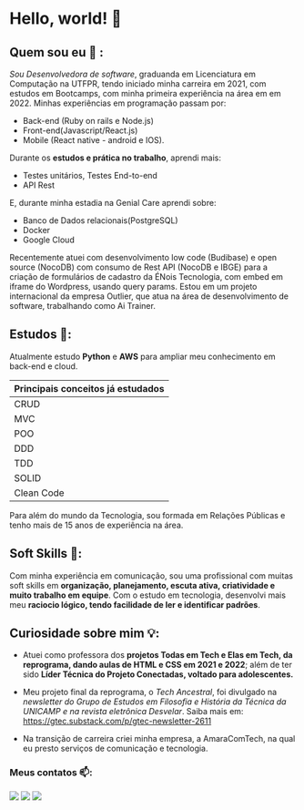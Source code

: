 # Hello, world! 👋
## Quem sou eu 🔭 :
 *Sou Desenvolvedora de software*, graduanda em Licenciatura em Computação na UTFPR, tendo iniciado minha carreira em 2021, com estudos em Bootcamps, com minha primeira experiência
   na área em em 2022. 
   Minhas experiências em programação passam por: 
 - Back-end (Ruby on rails e Node.js)
 - Front-end(Javascript/React.js)
 - Mobile (React native - android e IOS).

  Durante os **estudos e prática no trabalho**, aprendi mais:
  - Testes unitários, Testes End-to-end
  - API Rest
    
   E, durante minha estadia na Genial Care aprendi sobre:
  - Banco de Dados relacionais(PostgreSQL)
  - Docker
  - Google Cloud

Recentemente atuei com desenvolvimento low code (Budibase) e open source (NocoDB) com consumo de Rest API (NocoDB e IBGE) para a criação de formulários de cadastro da ÉNois Tecnologia, com embed em iframe do Wordpress, usando query params. 
Estou em um projeto internacional da empresa Outlier, que atua na área de desenvolvimento de software, trabalhando como Ai Trainer.

## Estudos 📖:

 Atualmente estudo  **Python** e **AWS** para ampliar meu conhecimento em back-end e cloud.

Principais conceitos já estudados| 
-----|
CRUD|
MVC|
POO|
DDD|
TDD|
SOLID|
Clean Code|

Para além do mundo da Tecnologia, sou formada em Relações Públicas e tenho mais de 15 anos de experiência na área.
  
## Soft Skills 🌱: 
 Com minha experiência em comunicação, sou uma profissional com muitas soft skills em **organização, planejamento, escuta ativa, criatividade e muito trabalho em equipe**. 
 Com o estudo em tecnologia, desenvolvi mais meu **raciocio lógico, tendo facilidade de ler e identificar padrões**.
    
## Curiosidade sobre mim 💡:
   - Atuei como professora dos **projetos Todas em Tech e Elas em Tech, da reprograma, dando aulas  de HTML e CSS em 2021 e 2022**; além de ter sido 
  **Líder Técnica do Projeto Conectadas, voltado para adolescentes.**

  - Meu projeto final da reprograma, o *Tech Ancestral*, foi divulgado na *newsletter do Grupo de Estudos em Filosofia e História da Técnica da 
   UNICAMP e na revista eletrônica Desvelar*. Saiba mais em: https://gtec.substack.com/p/gtec-newsletter-2611

  - Na transição de carreira criei minha empresa, a AmaraComTech, na qual eu presto serviços de comunicação e tecnologia.
  
### Meus contatos 📫:
  
 [<img src="https://img.shields.io/badge/LinkedIn-0077B5?style=for-the-badge&logo=linkedin&logoColor=white" />](https://www.linkedin.com/in/jaqueline-de-almeida/) [<img src = "https://img.shields.io/badge/Gmail-D14836?style=for-the-badge&logo=gmail&logoColor=white">](amaracomtecnologia@gmail.com) [<img src = "https://img.shields.io/badge/Discord-7289DA?style=for-the-badge&logo=discord&logoColor=white">](jaquelinedealmeida)
